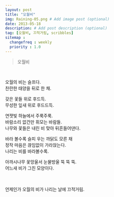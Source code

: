 ```yaml
---
layout: post
title: "오월비"
img: Raining-05.png # Add image post (optional)
date: 2013-05-18
description: # Add post description (optional)
tag: [오월비, 끄적거림, scribbles]
sitemap :
  changefreq : weekly
  priority : 1.0
---
```

> 오월비
<br/>

오월의 비는 슬프다.<br/>
찬란한 태양을 뒤로 한 채.

갖은 꽃들 위로 후드득.<br/>
무성한 잎새 위로 후드드득.

연잿빛 하늘에서 주룩주룩.<br/>
바람소리 없건만 휘모는 바람들.<br/>
나무와 꽃들은 내린 비 맞아 뒤흔들어댄다.

바라 볼수록 슬피 우는 까닭도 모른 채<br/>
정작 마음은 끊임없이 가라앉는다.<br/>
나리는 비를 바라볼수록.

아까시나무 꽃망울서 눈물방울 뚝 뚝 뚝.<br/>
어느새 비가 그친 모양이다.
<br/><br/><br/>


언제인가 오월의 비가 나리는 날에 끄적거림.
